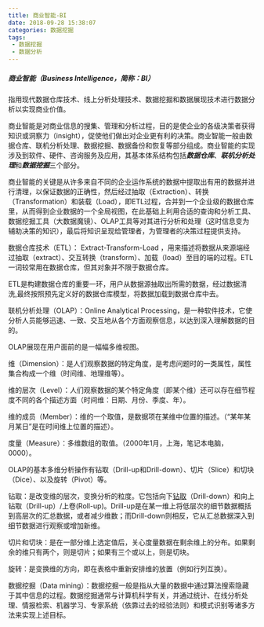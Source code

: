 ```yaml
---
title: 商业智能-BI
date: 2018-09-28 15:38:07
categories: 数据挖掘
tags: 
 - 数据挖掘
 - 数据分析
---
```

##### 商业智能（Business Intelligence，简称：BI）

指用现代数据仓库技术、线上分析处理技术、数据挖掘和数据展现技术进行数据分析以实现商业价值。

商业智能是对商业信息的搜集、管理和分析过程，目的是使企业的各级决策者获得知识或洞察力（insight），促使他们做出对企业更有利的决策。商业智能一般由数据仓库、联机分析处理、数据挖掘、数据备份和恢复等部分组成。商业智能的实现涉及到软件、硬件、咨询服务及应用，其基本体系结构包括***数据仓库***、***联机分析处理***和***数据挖掘***三个部分。

商业智能的关键是从许多来自不同的企业运作系统的数据中提取出有用的数据并进行清理，以保证数据的正确性，然后经过抽取（Extraction）、转换（Transformation）和装载（Load），即ETL过程，合并到一个企业级的数据仓库里，从而得到企业数据的一个全局视图，在此基础上利用合适的查询和分析工具、数据挖掘工具（大数据魔镜）、OLAP工具等对其进行分析和处理（这时信息变为辅助决策的知识），最后将知识呈现给管理者，为管理者的决策过程提供支持。



数据仓库技术（ETL）： Extract-Transform-Load ，用来描述将数据从来源端经过抽取（extract）、交互转换（transform）、加载（load）至目的端的过程。ETL一词较常用在数据仓库，但其对象并不限于数据仓库。

ETL是构建数据仓库的重要一环，用户从数据源抽取出所需的数据，经过数据清洗,最终按照预先定义好的数据仓库模型，将数据加载到数据仓库中去。



联机分析处理（OLAP）：Online Analytical Processing，是一种软件技术，它使分析人员能够迅速、一致、交互地从各个方面观察信息，以达到深入理解数据的目的。

OLAP展现在用户面前的是一幅幅多维视图。

维（Dimension）：是人们观察数据的特定角度，是考虑问题时的一类属性，属性集合构成一个维（时间维、地理维等）。

维的层次（Level）：人们观察数据的某个特定角度（即某个维）还可以存在细节程度不同的各个描述方面（时间维：日期、月份、季度、年）。

维的成员（Member）：维的一个取值，是数据项在某维中位置的描述。（“某年某月某日”是在时间维上位置的描述）。

度量（Measure）：多维数组的取值。（2000年1月，上海，笔记本电脑，0000）。

OLAP的基本多维分析操作有钻取（Drill-up和Drill-down）、切片（Slice）和切块（Dice）、以及旋转（Pivot）等。

钻取：是改变维的层次，变换分析的粒度。它包括向下[钻取](https://baike.baidu.com/item/%E9%92%BB%E5%8F%96)（Drill-down）和向上钻取（Drill-up）/上卷(Roll-up)。Drill-up是在某一维上将低层次的细节数据概括到高层次的汇总数据，或者减少维数；而Drill-down则相反，它从汇总数据深入到细节数据进行观察或增加新维。

切片和切块：是在一部分维上选定值后，关心度量数据在剩余维上的分布。如果剩余的维只有两个，则是切片；如果有三个或以上，则是切块。

旋转：是变换维的方向，即在表格中重新安排维的放置（例如行列互换）。



数据挖掘（Data mining）：数据挖掘一般是指从大量的数据中通过算法搜索隐藏于其中信息的过程。数据挖掘通常与计算机科学有关，并通过统计、在线分析处理、情报检索、机器学习、专家系统（依靠过去的经验法则）和模式识别等诸多方法来实现上述目标。